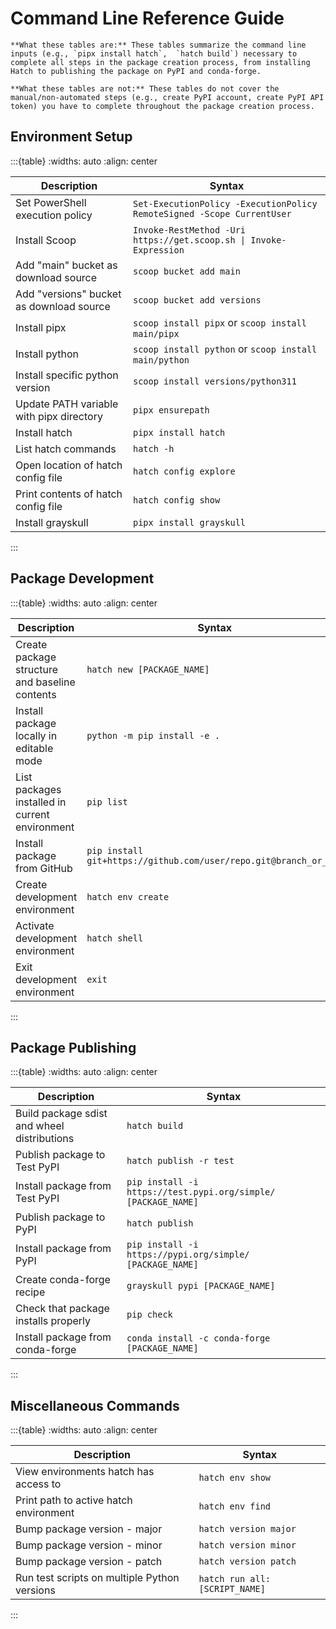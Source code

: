 # Command Line Reference Guide

```{important}
**What these tables are:** These tables summarize the command line inputs (e.g., `pipx install hatch`,  `hatch build`) necessary to complete all steps in the package creation process, from installing Hatch to publishing the package on PyPI and conda-forge.

**What these tables are not:** These tables do not cover the manual/non-automated steps (e.g., create PyPI account, create PyPI API token) you have to complete throughout the package creation process.
```

## Environment Setup

:::{table}
:widths: auto
:align: center

| Description | Syntax |
|---|---|
| Set PowerShell execution policy | `Set-ExecutionPolicy -ExecutionPolicy RemoteSigned -Scope CurrentUser` |
| Install Scoop | `Invoke-RestMethod -Uri https://get.scoop.sh \| Invoke-Expression` |
| Add "main" bucket as download source | `scoop bucket add main` |
| Add "versions" bucket as download source | `scoop bucket add versions` |
| Install pipx | `scoop install pipx` or `scoop install main/pipx` |
| Install python | `scoop install python` or `scoop install main/python` |
| Install specific python version | `scoop install versions/python311` |
| Update PATH variable with pipx directory | `pipx ensurepath` |
| Install hatch | `pipx install hatch` |
| List hatch commands | `hatch -h` |
| Open location of hatch config file | `hatch config explore` |
| Print contents of hatch config file | `hatch config show` |
| Install grayskull | `pipx install grayskull` |

:::

## Package Development

:::{table}
:widths: auto
:align: center

| Description | Syntax |
|---|---|
| Create package structure and baseline contents | `hatch new [PACKAGE_NAME]` |
| Install package locally in editable mode | `python -m pip install -e .` |
| List packages installed in current environment | `pip list` |
| Install package from GitHub | `pip install git+https://github.com/user/repo.git@branch_or_tag` |
| Create development environment | `hatch env create` |
| Activate development environment | `hatch shell` |
| Exit development environment | `exit` |

:::

## Package Publishing

:::{table}
:widths: auto
:align: center

| Description | Syntax |
|---|---|
| Build package sdist and wheel distributions | `hatch build` |
| Publish package to Test PyPI | `hatch publish -r test` |
| Install package from Test PyPI | `pip install -i https://test.pypi.org/simple/ [PACKAGE_NAME]` |
| Publish package to PyPI | `hatch publish` |
| Install package from PyPI | `pip install -i https://pypi.org/simple/ [PACKAGE_NAME]` |
| Create conda-forge recipe | `grayskull pypi [PACKAGE_NAME]` |
| Check that package installs properly | `pip check` |
| Install package from conda-forge | `conda install -c conda-forge [PACKAGE_NAME]` |

:::

## Miscellaneous Commands

:::{table}
:widths: auto
:align: center

| Description | Syntax |
|---|---|
| View environments hatch has access to | `hatch env show` |
| Print path to active hatch environment | `hatch env find` |
| Bump package version - major | `hatch version major` |
| Bump package version - minor | `hatch version minor` |
| Bump package version - patch | `hatch version patch` |
| Run test scripts on multiple Python versions | `hatch run all:[SCRIPT_NAME]` |

:::
